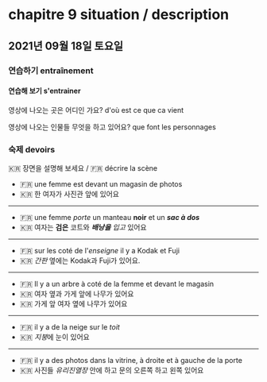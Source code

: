 # chapitre 9 situation  / description

## 2021년 09월 18일 토요일



### 연습하기 entraînement

#### 연습해 보기 s'entrainer

영상에 나오는 곳은 어디인 가요? d'où est ce que ca vient

영상에 나오는 인물들 무엇을 하고 있어요? que font les personnages



### 숙제 devoirs

🇰🇷 장면을 설명해 보세요 /
🇫🇷 décrire la scène



* 🇫🇷 une femme est devant un magasin de photos
* 🇰🇷 한 여자가 사진관 앞에 있어요

---

* 🇫🇷 une femme *porte* un manteau **noir** et un ***sac à dos***
* 🇰🇷 여자는 **검은** 코트와 ***배낭을*** *입고* 있어요 

---

* 🇫🇷 sur les coté de l'*enseigne* il y a Kodak et Fuji
* 🇰🇷 *간판* 옆에는 Kodak과 Fuji가 있어요. 

---

* 🇫🇷 Il y a un arbre à coté de la femme et devant le magasin
* 🇰🇷 여자 옆과 가게 앞에 나무가 있어요
* 🇰🇷 가게 앞 여자 옆에 나무가 있어요

---

* 🇫🇷 il y a de la neige sur le *toit*
* 🇰🇷 *지붕*에 눈이 있어요

---

* 🇫🇷 il y a des photos dans la vitrine, à droite et à gauche de la porte
* 🇰🇷 사진들 *유리진열장* 안에 하고 문의 오른쪽 하고 왼쪽 있어요